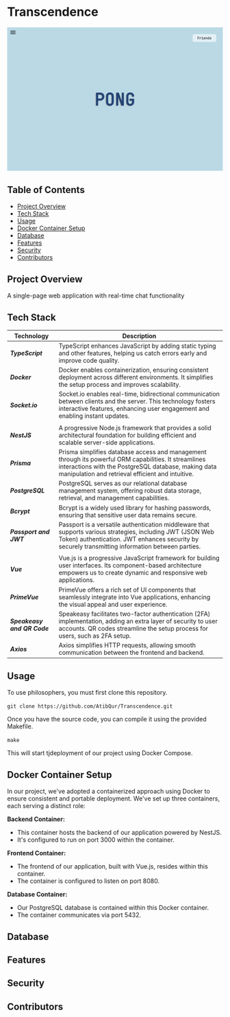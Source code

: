 # Transcendence

<img src="https://github.com/AtibQur/Transcendence/blob/fixPassword/Homepage.png" alt="Your image title" width="900"/>

## Table of Contents
* [Project Overview](#project-overview)
* [Tech Stack](#tech-stack)
* [Usage](#usage)
* [Docker Container Setup](#docker-container-setup)
* [Database](#database)
* [Features](#features)
* [Security](#security)
* [Contributors](#contributors)

## Project Overview

A single-page web application with real-time chat functionality

## Tech Stack

| Technology               | Description                                                                                                                                                                     |
|-------------------------|---------------------------------------------------------------------------------------------------------------------------------------------------------------------------------|
| **_TypeScript_**         | TypeScript enhances JavaScript by adding static typing and other features, helping us catch errors early and improve code quality.                                           |
| **_Docker_**             | Docker enables containerization, ensuring consistent deployment across different environments. It simplifies the setup process and improves scalability.                     |
| **_Socket.io_**          | Socket.io enables real-time, bidirectional communication between clients and the server. This technology fosters interactive features, enhancing user engagement and enabling instant updates. |
|                         |                                                                                                                                                                                 |
| **_NestJS_**             | A progressive Node.js framework that provides a solid architectural foundation for building efficient and scalable server-side applications.                                 |
| **_Prisma_**             | Prisma simplifies database access and management through its powerful ORM capabilities. It streamlines interactions with the PostgreSQL database, making data manipulation and retrieval efficient and intuitive. |
| **_PostgreSQL_**         | PostgreSQL serves as our relational database management system, offering robust data storage, retrieval, and management capabilities.                                      |
| **_Bcrypt_**             | Bcrypt is a widely used library for hashing passwords, ensuring that sensitive user data remains secure.                                                                     |
| **_Passport and JWT_**   | Passport is a versatile authentication middleware that supports various strategies, including JWT (JSON Web Token) authentication. JWT enhances security by securely transmitting information between parties.      |
|                         |                                                                                                                                                                                 |
| **_Vue_**                | Vue.js is a progressive JavaScript framework for building user interfaces. Its component-based architecture empowers us to create dynamic and responsive web applications. |
| **_PrimeVue_**           | PrimeVue offers a rich set of UI components that seamlessly integrate into Vue applications, enhancing the visual appeal and user experience.                               |
| **_Speakeasy and QR Code_** | Speakeasy facilitates two-factor authentication (2FA) implementation, adding an extra layer of security to user accounts. QR codes streamline the setup process for users, such as 2FA setup.                                        |
| **_Axios_**              | Axios simplifies HTTP requests, allowing smooth communication between the frontend and backend.                                                                           |


## Usage

To use philosophers, you must first clone this repository.

`git clone https://github.com/AtibQur/Transcendence.git`

Once you have the source code, you can compile it using the provided Makefile.

`make`

This will start tjdeployment of our project using Docker Compose. 

## Docker Container Setup

In our project, we've adopted a containerized approach using Docker to ensure consistent and portable deployment. We've set up three containers, each serving a distinct role:

**Backend Container:**

- This container hosts the backend of our application powered by NestJS.
- It's configured to run on port 3000 within the container.
  
**Frontend Container:**

- The frontend of our application, built with Vue.js, resides within this container.
- The container is configured to listen on port 8080.

**Database Container:**

- Our PostgreSQL database is contained within this Docker container.
- The container communicates via port 5432.

## Database

## Features

## Security

## Contributors
